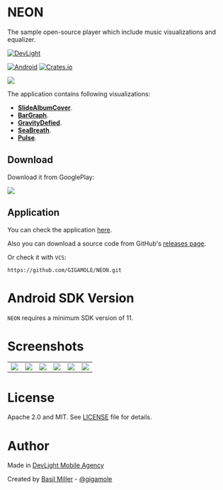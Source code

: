 NEON
====

The sample open-source player which include music visualizations and equalizer.

[![DevLight](https://lh4.googleusercontent.com/-9btnRFp_eVo/V5cfwZsBpMI/AAAAAAAAC4E/s4NGoezKhpAVdVofAoez1QWpzK5Na8_cQCL0B/w147-h20-no/devlight-badge.png)](http://devlight.com.ua)

[![Android](https://img.shields.io/badge/platform-android-brightgreen.svg?style=flat&label=Platform)](https://github.com/DevLight-Mobile-Agency)
[![Crates.io](https://img.shields.io/crates/l/rustc-serialize.svg?maxAge=2592000&label=License)](https://github.com/DevLight-Mobile-Agency/NEON/blob/master/LICENSE.txt)

![](https://lh3.googleusercontent.com/-HSmR77eG8oo/VWOnjDwg_xI/AAAAAAAAAds/1Y2C_LhWiqg/w600-h300-no/Untitled-2.jpg)

The application contains following visualizations:

 - [**SlideAlbumCover**](#cover).
 - [**BarGraph**](#bar).
 - [**GravityDefied**](#gd).
 - [**SeaBreath**](#sea).
 - [**Pulse**](#pulse).

Download
--------

Download it from GooglePlay: 

[![](https://lh6.googleusercontent.com/-WbVmppsrqNo/VWOpBtJGUJI/AAAAAAAAAeA/avPJRKnO6VY/w172-h60-no/gp_ic.png)](https://play.google.com/store/apps/details?id=com.gigamole.neon)

Application
-----------

You can check the application [here](https://github.com/DevLight-Mobile-Agency/NEON/tree/master/app).

Also you can download a source code from GitHub's [releases page](https://github.com/DevLight-Mobile-Agency/NEON/releases).

Or check it with `VCS`:

    https://github.com/GIGAMOLE/NEON.git


Android SDK Version
=========
`NEON` requires a minimum SDK version of 11.

Screenshots
===========

|   	|   	|   	|   	|   	|   	|
|:-:	|:-:	|:-:	|:-:	|:-:	|:-:	|
![](https://lh5.googleusercontent.com/-81Jj6iod734/VWOtd9WJKcI/AAAAAAAAAf8/ecTIdFaGSZg/w320-h451-no/device-2015-05-26-021556.png)|![](https://lh4.googleusercontent.com/-NnWj8T6JAPk/VWOtcgUsQ7I/AAAAAAAAAgM/Mo01DVcQYks/w320-h450-no/device-2015-05-26-021052.png)|![](https://lh5.googleusercontent.com/-2oAKKcpUUJg/VWOtcVYqKlI/AAAAAAAAAfY/OIr3mxp5Obs/w320-h455-no/device-2015-05-26-021132.png)|![](https://lh6.googleusercontent.com/-jhPV6LgQuNo/VWOtcojlayI/AAAAAAAAAfg/yp7EDvw1G60/w320-h456-no/device-2015-05-26-021222.png)|![](https://lh6.googleusercontent.com/-Y1FkYU_20KE/VWOtdCai5-I/AAAAAAAAAgE/BWob1rj8k40/w320-h449-no/device-2015-05-26-021315.png)|![](https://lh5.googleusercontent.com/-y8uDU1tYKNM/VWOtdm6I30I/AAAAAAAAAf0/OndGeFKpP8w/w320-h455-no/device-2015-05-26-021446.png)

License
======
Apache 2.0 and MIT. See [LICENSE](https://github.com/DevLight-Mobile-Agency/NEON/blob/master/LICENSE.txt) file for details.

Author
=======

Made in [DevLight Mobile Agency](https://github.com/DevLight-Mobile-Agency)

Created by [Basil Miller](https://github.com/GIGAMOLE) - [@gigamole](mailto:gigamole53@gmail.com)